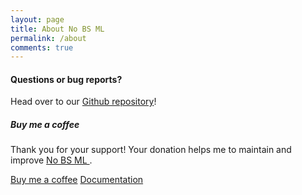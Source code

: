 ```yaml
---
layout: page
title: About No BS ML
permalink: /about
comments: true
---
```


<div class="row justify-content-between">
<div class="col-md-8 pr-5">


<h4>Questions or bug reports?</h4>

<p>Head over to our <a href="https://github.com/wowthemesnet/mediumish-theme-jekyll">Github repository</a>!</p>

</div>

<div class="col-md-4">

<div class="sticky-top sticky-top-80">
<h5>Buy me a coffee</h5>

<p>Thank you for your support! Your donation helps me to maintain and improve <a target="_blank" href="https://github.com/No-BS-MLl">No BS ML <i class="fab fa-github"></i></a>.</p>

<a target="_blank" href="https://github.com/No-BS-ML/donate" class="btn btn-danger">Buy me a coffee</a> <a target="_blank" href="https://github.com/No-BS-ML" class="btn btn-warning">Documentation</a>

</div>
</div>
</div>
